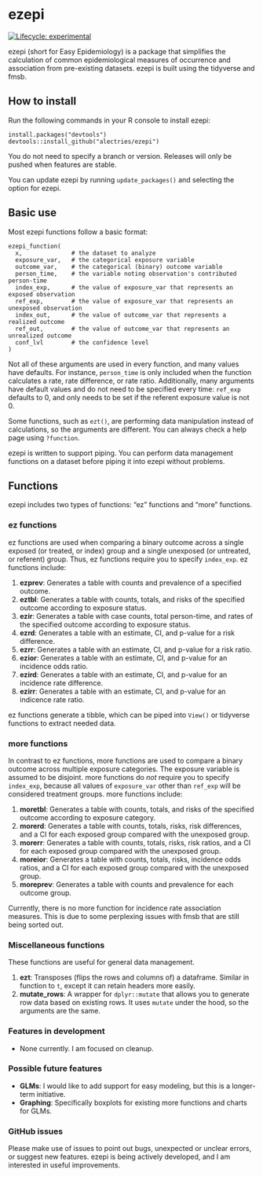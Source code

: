 
<!-- README.md is generated from README.Rmd. Please edit that file -->

# ezepi

<!-- badges: start -->

[![Lifecycle:
experimental](https://img.shields.io/badge/lifecycle-experimental-orange.svg)](https://lifecycle.r-lib.org/articles/stages.html#experimental)
<!-- badges: end -->

ezepi (short for Easy Epidemiology) is a package that simplifies the
calculation of common epidemiological measures of occurrence and
association from pre-existing datasets. ezepi is built using the
tidyverse and fmsb.

## How to install

Run the following commands in your R console to install ezepi:

    install.packages("devtools")
    devtools::install_github("alectries/ezepi")

You do not need to specify a branch or version. Releases will only
be pushed when features are stable.

You can update ezepi by running `update_packages()` and selecting the
option for ezepi.

## Basic use

Most ezepi functions follow a basic format:

    ezepi_function(
      x,              # the dataset to analyze
      exposure_var,   # the categorical exposure variable
      outcome_var,    # the categorical (binary) outcome variable
      person_time,    # the variable noting observation's contributed person-time
      index_exp,      # the value of exposure_var that represents an exposed observation
      ref_exp,        # the value of exposure_var that represents an unexposed observation
      index_out,      # the value of outcome_var that represents a realized outcome
      ref_out,        # the value of outcome_var that represents an unrealized outcome
      conf_lvl        # the confidence level
    )

Not all of these arguments are used in every function, and many values
have defaults. For instance, `person_time` is only included when the
function calculates a rate, rate difference, or rate ratio.
Additionally, many arguments have default values and do not need to be
specified every time: `ref_exp` defaults to 0, and only needs to be set
if the referent exposure value is not 0.

Some functions, such as `ezt()`, are performing data manipulation
instead of calculations, so the arguments are different. You can always
check a help page using `?function`.

ezepi is written to support piping. You can perform data management
functions on a dataset before piping it into ezepi without problems.

## Functions

ezepi includes two types of functions: “ez” functions and “more”
functions.

### ez functions

ez functions are used when comparing a binary outcome across a single
exposed (or treated, or index) group and a single unexposed (or
untreated, or referent) group. Thus, ez functions require you to specify
`index_exp`. ez functions include:

1.  **ezprev**: Generates a table with counts and prevalence of a
    specified outcome.
2.  **eztbl**: Generates a table with counts, totals, and risks of the
    specified outcome according to exposure status.
3.  **ezir**: Generates a table with case counts, total person-time, and
    rates of the specified outcome according to exposure status.
4.  **ezrd**: Generates a table with an estimate, CI, and p-value for a
    risk difference.
5.  **ezrr**: Generates a table with an estimate, CI, and p-value for a
    risk ratio.
6.  **ezior**: Generates a table with an estimate, CI, and p-value for
    an incidence odds ratio.
7.  **ezird**: Generates a table with an estimate, CI, and p-value for
    an incidence rate difference.
8.  **ezirr**: Generates a table with an estimate, CI, and p-value for
    an indicence rate ratio.

ez functions generate a tibble, which can be piped into `View()` or
tidyverse functions to extract needed data.

### more functions

In contrast to ez functions, more functions are used to compare a binary
outcome across multiple exposure categories. The exposure variable is
assumed to be disjoint. more functions do *not* require you to specify
`index_exp`, because all values of `exposure_var` other than `ref_exp`
will be considered treatment groups. more functions include:

1.  **moretbl**: Generates a table with counts, totals, and risks of the
    specified outcome according to exposure category.
2.  **morerd**: Generates a table with counts, totals, risks, risk
    differences, and a CI for each exposed group compared with the
    unexposed group.
3.  **morerr**: Generates a table with counts, totals, risks, risk
    ratios, and a CI for each exposed group compared with the unexposed
    group.
4.  **moreior**: Generates a table with counts, totals, risks, incidence
    odds ratios, and a CI for each exposed group compared with the
    unexposed group.
5.  **moreprev**: Generates a table with counts and prevalence for each
    outcome group.

Currently, there is no more function for incidence rate association
measures. This is due to some perplexing issues with fmsb that are still
being sorted out.

### Miscellaneous functions

These functions are useful for general data management.

1.  **ezt**: Transposes (flips the rows and columns of) a dataframe.
    Similar in function to `t`, except it can retain headers more
    easily.
2.  **mutate_rows**: A wrapper for `dplyr::mutate` that allows you to
    generate row data based on existing rows. It uses `mutate` under the
    hood, so the arguments are the same.

### Features in development

- None currently. I am focused on cleanup.

### Possible future features

- **GLMs**: I would like to add support for easy modeling, but this is a
  longer-term initiative.
- **Graphing**: Specifically boxplots for existing more functions and
  charts for GLMs.

### GitHub issues

Please make use of issues to point out bugs, unexpected or unclear
errors, or suggest new features. ezepi is being actively developed, and
I am interested in useful improvements.
